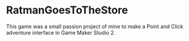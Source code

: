 # RatmanGoesToTheStore

This game was a small passion project of mine to make a Point and Click adventure interface in Game Maker Studio 2.
